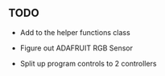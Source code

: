 ## TODO

* Add to the helper functions class

* Figure out ADAFRUIT RGB Sensor

* Split up program controls to 2 controllers